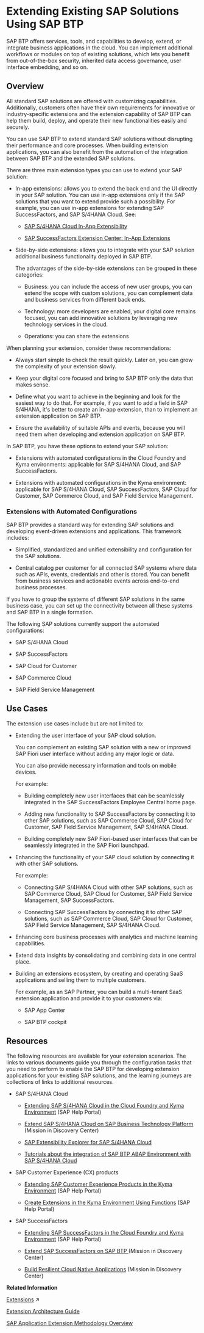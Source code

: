<!-- loio40aa23277c7346a0a68de2f4c8b73e1c -->

# Extending Existing SAP Solutions Using SAP BTP

SAP BTP offers services, tools, and capabilities to develop, extend, or integrate business applications in the cloud. You can implement additional workflows or modules on top of existing solutions, which lets you benefit from out-of-the-box security, inherited data access governance, user interface embedding, and so on.



<a name="loio40aa23277c7346a0a68de2f4c8b73e1c__section_cl5_p4h_q3b"/>

## Overview

All standard SAP solutions are offered with customizing capabilities. Additionally, customers often have their own requirements for innovative or industry-specific extensions and the extension capability of SAP BTP can help them build, deploy, and operate their new functionalities easily and securely.

You can use SAP BTP to extend standard SAP solutions without disrupting their performance and core processes. When building extension applications, you can also benefit from the automation of the integration between SAP BTP and the extended SAP solutions.

There are three main extension types you can use to extend your SAP solution:

-   In-app extensions: allows you to extend the back end and the UI directly in your SAP solution. You can use in-app extensions only if the SAP solutions that you want to extend provide such a possibility. For example, you can use in-app extensions for extending SAP SuccessFactors, and SAP S/4HANA Cloud. See:

    -   [SAP S/4HANA Cloud In-App Extensibility](https://help.sap.com/docs/SAP_S4HANA_CLOUD/0f69f8fb28ac4bf48d2b57b9637e81fa/3ccb50e724b045508fea8b2cf1774b2b.html)

    -   [SAP SuccessFactors Extension Center: In-App Extensions](https://help.sap.com/viewer/d4a86924740742048029a71b1d674130/2011/en-US)


-   Side-by-side extensions: allows you to integrate with your SAP solution additional business functionality deployed in SAP BTP.

    The advantages of the side-by-side extensions can be grouped in these categories:

    -   Business: you can include the access of new user groups, you can extend the scope with custom solutions, you can complement data and business services from different back ends.

    -   Technology: more developers are enabled, your digital core remains focused, you can add innovative solutions by leveraging new technology services in the cloud.

    -   Operations: you can share the extensions



When planning your extension, consider these recommendations:

-   Always start simple to check the result quickly. Later on, you can grow the complexity of your extension slowly.

-   Keep your digital core focused and bring to SAP BTP only the data that makes sense.

-   Define what you want to achieve in the beginning and look for the easiest way to do that. For example, if you want to add a field in SAP S/4HANA, it's better to create an in-app extension, than to implement an extension application on SAP BTP.

-   Ensure the availability of suitable APIs and events, because you will need them when developing and extension application on SAP BTP.


In SAP BTP, you have these options to extend your SAP solution:

-   Extensions with automated configurations in the Cloud Foundry and Kyma environments: applicable for SAP S/4HANA Cloud, and SAP SuccessFactors.

-   Extensions with automated configurations in the Kyma environment: applicable for SAP S/4HANA Cloud, SAP SuccessFactors, SAP Cloud for Customer, SAP Commerce Cloud, and SAP Field Service Management.




### Extensions with Automated Configurations

SAP BTP provides a standard way for extending SAP solutions and developing event-driven extensions and applications. This framework includes:

-   Simplified, standardized and unified extensibility and configuration for the SAP solutions.

-   Central catalog per customer for all connected SAP systems where data such as APIs, events, credentials and other is stored. You can benefit from business services and actionable events across end-to-end business processes.


If you have to group the systems of different SAP solutions in the same business case, you can set up the connectivity between all these systems and SAP BTP in a single formation.

The following SAP solutions currently support the automated configurations:

-   SAP S/4HANA Cloud

-   SAP SuccessFactors

-   SAP Cloud for Customer

-   SAP Commerce Cloud

-   SAP Field Service Management




<a name="loio40aa23277c7346a0a68de2f4c8b73e1c__section_eyz_df1_xmb"/>

## Use Cases

The extension use cases include but are not limited to:

-   Extending the user interface of your SAP cloud solution.

    You can complement an existing SAP solution with a new or improved SAP Fiori user interface without adding any major logic or data.

    You can also provide necessary information and tools on mobile devices.

    For example:

    -   Building completely new user interfaces that can be seamlessly integrated in the SAP SuccessFactors Employee Central home page.

    -   Adding new functionality to SAP SuccessFactors by connecting it to other SAP solutions, such as SAP Commerce Cloud, SAP Cloud for Customer, SAP Field Service Management, SAP S/4HANA Cloud.

    -   Building completely new SAP Fiori-based user interfaces that can be seamlessly integrated in the SAP Fiori launchpad.


-   Enhancing the functionality of your SAP cloud solution by connecting it with other SAP solutions.

    For example:

    -   Connecting SAP S/4HANA Cloud with other SAP solutions, such as SAP Commerce Cloud, SAP Cloud for Customer, SAP Field Service Management, SAP SuccessFactors.

    -   Connecting SAP SuccessFactors by connecting it to other SAP solutions, such as SAP Commerce Cloud, SAP Cloud for Customer, SAP Field Service Management, SAP S/4HANA Cloud.


-   Enhancing core business processes with analytics and machine learning capabilities.

-   Extend data insights by consolidating and combining data in one central place.

-   Building an extensions ecosystem, by creating and operating SaaS applications and selling them to multiple customers.

    For example, as an SAP Partner, you can build a multi-tenant SaaS extension application and provide it to your customers via:

    -   SAP App Center

    -   SAP BTP cockpit





<a name="loio40aa23277c7346a0a68de2f4c8b73e1c__section_i5q_521_xmb"/>

## Resources

The following resources are available for your extension scenarios. The links to various documents guide you through the configuration tasks that you need to perform to enable the SAP BTP for developing extension applications for your existing SAP solutions, and the learning journeys are collections of links to additional resources.

-   SAP S/4HANA Cloud

    -   [Extending SAP S/4HANA Cloud in the Cloud Foundry and Kyma Environment](https://help.sap.com/viewer/65de2977205c403bbc107264b8eccf4b/Cloud/en-US/40b9e6c3cc43498b92472da13e88c7bf.html) \(SAP Help Portal\)

    -   [Extend SAP S/4HANA Cloud on SAP Business Technology Platform](https://discovery-center.cloud.sap/missiondetail/3277/3331) \(Mission in Discovery Center\)

    -   [SAP Extensibility Explorer for SAP S/4HANA Cloud](https://extensibilityexplorer.cfapps.eu10.hana.ondemand.com/ExtensibilityExplorer/)

    -   [Tutorials about the integration of SAP BTP ABAP Environment with SAP S/4HANA Cloud](https://blogs.sap.com/2021/05/12/integrating-the-abap-environment-with-sap-s-4hana-cloud-hands-on-video-tutorials/)


-   SAP Customer Experience \(CX\) products

    -   [Extending SAP Customer Experience Products in the Kyma Environment](https://help.sap.com/viewer/65de2977205c403bbc107264b8eccf4b/Cloud/en-US/83df31ad3b634c0783ced522107d2e73.html) \(SAP Help Portal\)

    -   [Create Extensions in the Kyma Environment Using Functions](https://help.sap.com/viewer/65de2977205c403bbc107264b8eccf4b/Cloud/en-US/fe4ba5b46f794037a4aee13df9df2d3c.html) \(SAP Help Portal\)


-   SAP SuccessFactors

    -   [Extending SAP SuccessFactors in the Cloud Foundry and Kyma Environment](https://help.sap.com/viewer/65de2977205c403bbc107264b8eccf4b/Cloud/en-US/9e33934540c44681817567d6072effb2.html) \(SAP Help Portal\)

    -   [Extend SAP SuccessFactors on SAP BTP ](https://discovery-center.cloud.sap/missiondetail/3264/3309) \(Mission in Discovery Center\)

    -   [Build Resilient Cloud Native Applications](https://discovery-center.cloud.sap/missiondetail/3197/3228) \(Mission in Discovery Center\)



**Related Information**  


[Extensions](https://help.sap.com/viewer/65de2977205c403bbc107264b8eccf4b/Validation/en-US/08b1effc53634890a525f945017e2edc.html "The extension capabilities of SAP Business Technology Platform (SAP BTP) enables developers to implement loosely coupled extension applications securely, thus implementing additional workflows or modules on top of the existing SAP cloud solution they already have.") :arrow_upper_right:

[Extension Architecture Guide](https://help.sap.com/docs/sap-btp-guidance-framework/extension-architecture-guide/what-is-extension-architecture-guide)

[SAP Application Extension Methodology Overview](https://help.sap.com/docs/sap-btp-guidance-framework/sap-application-extension-methodology/sap-application-extension-methodology-overview)

